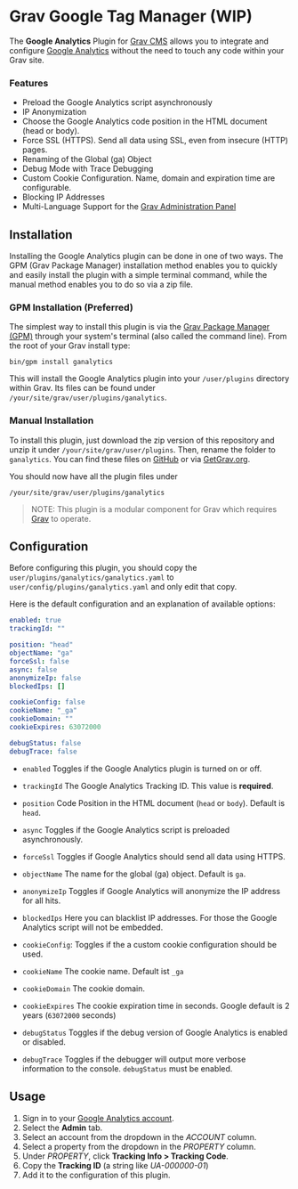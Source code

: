 # Grav Google Tag Manager (WIP)

The **Google Analytics** Plugin for [Grav CMS](http://github.com/getgrav/grav) allows you to integrate and configure [Google Analytics](https://www.google.com/analytics) without the need to touch any code within your Grav site.

### Features
* Preload the Google Analytics script asynchronously
* IP Anonymization
* Choose the Google Analytics code position in the HTML document (head or body).
* Force SSL (HTTPS). Send all data using SSL, even from insecure (HTTP) pages.
* Renaming of the Global (ga) Object
* Debug Mode with Trace Debugging
* Custom Cookie Configuration. Name, domain and expiration time are configurable.
* Blocking IP Addresses
* Multi-Language Support for the [Grav Administration Panel](https://github.com/getgrav/grav-plugin-admin)

## Installation

Installing the Google Analytics plugin can be done in one of two ways. The GPM (Grav Package Manager) installation method enables you to quickly and easily install the plugin with a simple terminal command, while the manual method enables you to do so via a zip file.

### GPM Installation (Preferred)

The simplest way to install this plugin is via the [Grav Package Manager (GPM)](http://learn.getgrav.org/advanced/grav-gpm) through your system's terminal (also called the command line).  From the root of your Grav install type:

    bin/gpm install ganalytics

This will install the Google Analytics plugin into your `/user/plugins` directory within Grav. Its files can be found under `/your/site/grav/user/plugins/ganalytics`.

### Manual Installation

To install this plugin, just download the zip version of this repository and unzip it under `/your/site/grav/user/plugins`. Then, rename the folder to `ganalytics`. You can find these files on [GitHub](https://github.com/escopecz/grav-ganalytics) or via [GetGrav.org](http://getgrav.org/downloads/plugins).

You should now have all the plugin files under

    /your/site/grav/user/plugins/ganalytics
	
> NOTE: This plugin is a modular component for Grav which requires [Grav](http://github.com/getgrav/grav) to operate.

## Configuration

Before configuring this plugin, you should copy the `user/plugins/ganalytics/ganalytics.yaml` to `user/config/plugins/ganalytics.yaml` and only edit that copy.

Here is the default configuration and an explanation of available options:

```yaml
enabled: true
trackingId: ""

position: "head"
objectName: "ga"
forceSsl: false
async: false
anonymizeIp: false
blockedIps: []

cookieConfig: false
cookieName: "_ga"
cookieDomain: ""
cookieExpires: 63072000

debugStatus: false
debugTrace: false
```

* `enabled` Toggles if the Google Analytics plugin is turned on or off.
* `trackingId` The Google Analytics Tracking ID. This value is **required**.

* `position` Code Position in the HTML document (`head` or `body`). Default is `head`.
* `async` Toggles if the Google Analytics script is preloaded asynchronously.
* `forceSsl` Toggles if Google Analytics should send all data using HTTPS.
* `objectName` The name for the global (ga) object. Default is `ga`.
* `anonymizeIp` Toggles if Google Analytics will anonymize the IP address for all hits.
* `blockedIps` Here you can blacklist IP addresses. For those the Google Analytics script will not be embedded.

* `cookieConfig`: Toggles if the a custom cookie configuration should be used.
* `cookieName` The cookie name. Default ist `_ga`
* `cookieDomain`  The cookie domain.
* `cookieExpires` The cookie expiration time in seconds. Google default is 2 years (`63072000` seconds)

* `debugStatus` Toggles if the debug version of Google Analytics is enabled or disabled.
* `debugTrace` Toggles if the debugger will output more verbose information to the console. `debugStatus` must be enabled.

## Usage

1. Sign in to your [Google Analytics account](https://www.google.com/analytics/web/#home).
2. Select the **Admin** tab.
3. Select an account from the dropdown in the _ACCOUNT_ column.
4. Select a property from the dropdown in the _PROPERTY_ column.
5. Under _PROPERTY_, click **Tracking Info > Tracking Code**.
6. Copy the **Tracking ID** (a string like _UA-000000-01_)
7. Add it to the configuration of this plugin.
